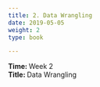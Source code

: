 ```yaml
---
title: 2. Data Wrangling
date: 2019-05-05
weight: 2
type: book

---
```


<b> Time: </b> Week 2 <br>
<b> Title: </b> Data Wrangling <br>
